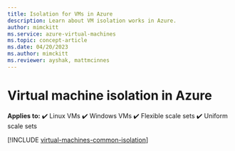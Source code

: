 ```yaml
---
title: Isolation for VMs in Azure
description: Learn about VM isolation works in Azure.
author: mimckitt
ms.service: azure-virtual-machines
ms.topic: concept-article
ms.date: 04/20/2023
ms.author: mimckitt
ms.reviewer: ayshak, mattmcinnes
---
```


# Virtual machine isolation in Azure

**Applies to:** :heavy_check_mark: Linux VMs :heavy_check_mark: Windows VMs :heavy_check_mark: Flexible scale sets :heavy_check_mark: Uniform scale sets

[!INCLUDE [virtual-machines-common-isolation](~/reusable-content/ce-skilling/azure/includes/virtual-machines-common-isolation.md)]
